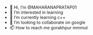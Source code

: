 - 👋 Hi, I’m @MAHARANAPRATAP01
- 👀 I’m interested in learning
- 🌱 I’m currently learning c++
- 💞️ I’m looking to collaborate on google
- 📫 How to reach me gorakhpur mmmut

